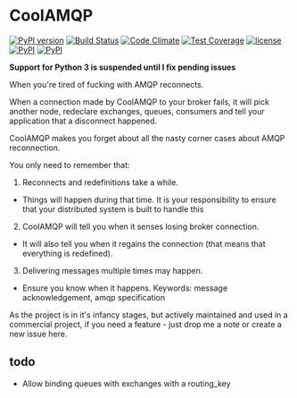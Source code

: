 CoolAMQP
========
[![PyPI version](https://badge.fury.io/py/CoolAMQP.svg)](https://badge.fury.io/py/CoolAMQP)
[![Build Status](https://travis-ci.org/smok-serwis/coolamqp.svg)](https://travis-ci.org/smok-serwis/coolamqp)
[![Code Climate](https://codeclimate.com/github/smok-serwis/coolamqp/badges/gpa.svg)](https://codeclimate.com/github/smok-serwis/coolamqp)
[![Test Coverage](https://codeclimate.com/github/smok-serwis/coolamqp/badges/coverage.svg)](https://codeclimate.com/github/smok-serwis/coolamqp/coverage)
[![license](https://img.shields.io/github/license/mashape/apistatus.svg)]()
[![PyPI](https://img.shields.io/pypi/pyversions/CoolAMQP.svg)]()
[![PyPI](https://img.shields.io/pypi/implementation/CoolAMQP.svg)]()

**Support for Python 3 is suspended until I fix pending issues**

When you're tired of fucking with AMQP reconnects.

When a connection made by CoolAMQP to your broker fails, it will pick another
node, redeclare exchanges, queues, consumers and tell your application that
a disconnect happened.

CoolAMQP makes you forget about all the nasty corner cases about AMQP reconnection.

You only need to remember that:

1. Reconnects and redefinitions take a while.
 * Things will happen during that time. It is your responsibility to ensure that your distributed system is built to handle this
2. CoolAMQP will tell you when it senses losing broker connection.
 * It will also tell you when it regains the connection (that means that everything is redefined).
3. Delivering messages multiple times may happen.
 * Ensure you know when it happens. Keywords: message acknowledgement, amqp specification

As the project is in it's infancy stages, but actively maintained and used in a commercial project,
if you need a feature - just drop me a note or create a new issue here.


todo
----
* Allow binding queues with exchanges with a routing_key